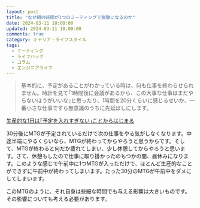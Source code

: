 ```yaml
---
layout: post
title: "なぜ朝の時間が1つのミーティングで無駄になるのか"
date: 2024-03-11 10:00:00
updated: 2024-03-11 10:00:00
comments: true
category: キャリア・ライフスタイル
tags:
  - ミーティング
  - ライフハック
  - コラム
  - エンジニアライフ
---
```


> 基本的に、予定があることがわかっている時は、何も仕事を終わらせられません。時計を見て｢1時間後に会議があるから、この大事な仕事はまだやらないほうがいいな｣と思ったり、1時間を20分くらいに感じるせいか、一番小さな仕事ですら無意識のうちに先延ばしにします。

<a href="https://www.lifehacker.jp/2018/07/overscheduling-your-days-can-wreck-your-productivity.html" target="_blank">生産的な1日は｢予定を入れすぎない｣ことからはじまる</a>

30分後にMTGが予定されているだけで次の仕事をやる気がしなくなります。中途半端にやるくらいなら、MTGが終わってからやろうと思うからです。そして、MTGが終わると何だか疲れてしまい、少し休憩してからやろうと思います。さて、休憩もしたので仕事に取り掛かったのもつかの間、昼休みになります。このような感じで午前中に1つMTGが入っただけで、ほとんど生産的なことができずに午前中が終わってしまいます。たった30分のMTGが午前中をダメにしてしまいます。

このMTGのように、それ自身は些細な時間でも与える影響は大きいものです。その影響についても考える必要があります。
